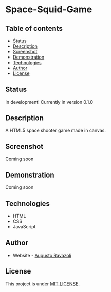 # Space-Squid-Game

## Table of contents

- [Status](#status)
- [Description](#description)
- [Screenshot](#screenshot)
- [Demonstration](#demonstrations)
- [Technologies](#technologies)
- [Author](#author)
- [License](#license)

## Status

In development! Currently in version 0.1.0

## Description

A HTML5 space shooter game made in canvas.

## Screenshot

Coming soon

## Demonstration

Coming soon

## Technologies

- HTML
- CSS
- JavaScript

## Author

- Website - [Augusto Ravazoli](https://augustoravazoli.github.io/)

## License

This project is under [MIT LICENSE](./LICENSE).